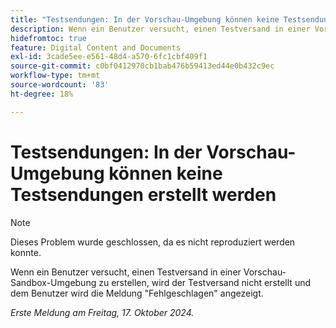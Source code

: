 ```yaml
---
title: "Testsendungen: In der Vorschau-Umgebung können keine Testsendungen erstellt werden"
description: Wenn ein Benutzer versucht, einen Testversand in einer Vorschau-Sandbox-Umgebung zu erstellen, wird der Testversand nicht erstellt und dem Benutzer wird die Meldung Fehlgeschlagen angezeigt.
hidefromtoc: true
feature: Digital Content and Documents
exl-id: 3cade5ee-e561-48d4-a570-6fc1cbf409f1
source-git-commit: c0bf0412970cb1bab476b59413ed44e0b432c9ec
workflow-type: tm+mt
source-wordcount: '83'
ht-degree: 18%

---
```


# Testsendungen: In der Vorschau-Umgebung können keine Testsendungen erstellt werden

>[!NOTE]
>
>Dieses Problem wurde geschlossen, da es nicht reproduziert werden konnte.

Wenn ein Benutzer versucht, einen Testversand in einer Vorschau-Sandbox-Umgebung zu erstellen, wird der Testversand nicht erstellt und dem Benutzer wird die Meldung &quot;Fehlgeschlagen&quot; angezeigt.

_Erste Meldung am Freitag, 17. Oktober 2024._
